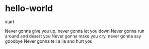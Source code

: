 # hello-world
start

Never gonna give you up, never gonna let you down
Never gonna run around and desert you
Never gonna make you cry, never gonna say goodbye
Never gonna tell a lie and hurt you
